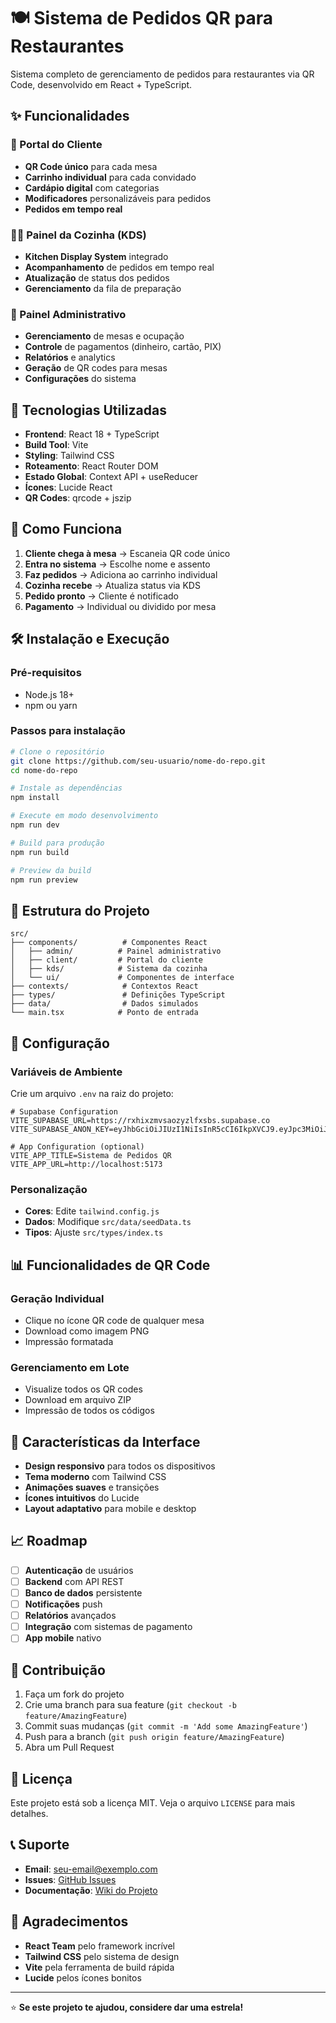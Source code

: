 # 🍽️ Sistema de Pedidos QR para Restaurantes

Sistema completo de gerenciamento de pedidos para restaurantes via QR Code, desenvolvido em React + TypeScript.

## ✨ Funcionalidades

### 🎯 Portal do Cliente
- **QR Code único** para cada mesa
- **Carrinho individual** para cada convidado
- **Cardápio digital** com categorias
- **Modificadores** personalizáveis para pedidos
- **Pedidos em tempo real**

### 👨‍🍳 Painel da Cozinha (KDS)
- **Kitchen Display System** integrado
- **Acompanhamento** de pedidos em tempo real
- **Atualização** de status dos pedidos
- **Gerenciamento** da fila de preparação

### 🏢 Painel Administrativo
- **Gerenciamento** de mesas e ocupação
- **Controle** de pagamentos (dinheiro, cartão, PIX)
- **Relatórios** e analytics
- **Geração** de QR codes para mesas
- **Configurações** do sistema

## 🚀 Tecnologias Utilizadas

- **Frontend**: React 18 + TypeScript
- **Build Tool**: Vite
- **Styling**: Tailwind CSS
- **Roteamento**: React Router DOM
- **Estado Global**: Context API + useReducer
- **Ícones**: Lucide React
- **QR Codes**: qrcode + jszip

## 📱 Como Funciona

1. **Cliente chega à mesa** → Escaneia QR code único
2. **Entra no sistema** → Escolhe nome e assento
3. **Faz pedidos** → Adiciona ao carrinho individual
4. **Cozinha recebe** → Atualiza status via KDS
5. **Pedido pronto** → Cliente é notificado
6. **Pagamento** → Individual ou dividido por mesa

## 🛠️ Instalação e Execução

### Pré-requisitos
- Node.js 18+ 
- npm ou yarn

### Passos para instalação

```bash
# Clone o repositório
git clone https://github.com/seu-usuario/nome-do-repo.git
cd nome-do-repo

# Instale as dependências
npm install

# Execute em modo desenvolvimento
npm run dev

# Build para produção
npm run build

# Preview da build
npm run preview
```

## 📁 Estrutura do Projeto

```
src/
├── components/          # Componentes React
│   ├── admin/          # Painel administrativo
│   ├── client/         # Portal do cliente
│   ├── kds/            # Sistema da cozinha
│   └── ui/             # Componentes de interface
├── contexts/            # Contextos React
├── types/               # Definições TypeScript
├── data/                # Dados simulados
└── main.tsx            # Ponto de entrada
```

## 🔧 Configuração

### Variáveis de Ambiente
Crie um arquivo `.env` na raiz do projeto:

```env
# Supabase Configuration
VITE_SUPABASE_URL=https://rxhixzmvsaozyzlfxsbs.supabase.co
VITE_SUPABASE_ANON_KEY=eyJhbGciOiJIUzI1NiIsInR5cCI6IkpXVCJ9.eyJpc3MiOiJzdXBhYmFzZSIsInJlZiI6InJ4aGl4em12c2Fvenl6bGZ4c2JzIiwicm9sZSI6ImFub24iLCJpYXQiOjE3NTYxNzcxMzIsImV4cCI6MjA3MTc1MzEzMn0.s83NeO_2eWLUMHPQ7Rwbf5KcJthNANnkOAes3RW70L8

# App Configuration (optional)
VITE_APP_TITLE=Sistema de Pedidos QR
VITE_APP_URL=http://localhost:5173
```

### Personalização
- **Cores**: Edite `tailwind.config.js`
- **Dados**: Modifique `src/data/seedData.ts`
- **Tipos**: Ajuste `src/types/index.ts`

## 📊 Funcionalidades de QR Code

### Geração Individual
- Clique no ícone QR code de qualquer mesa
- Download como imagem PNG
- Impressão formatada

### Gerenciamento em Lote
- Visualize todos os QR codes
- Download em arquivo ZIP
- Impressão de todos os códigos

## 🎨 Características da Interface

- **Design responsivo** para todos os dispositivos
- **Tema moderno** com Tailwind CSS
- **Animações suaves** e transições
- **Ícones intuitivos** do Lucide
- **Layout adaptativo** para mobile e desktop

## 📈 Roadmap

- [ ] **Autenticação** de usuários
- [ ] **Backend** com API REST
- [ ] **Banco de dados** persistente
- [ ] **Notificações** push
- [ ] **Relatórios** avançados
- [ ] **Integração** com sistemas de pagamento
- [ ] **App mobile** nativo

## 🤝 Contribuição

1. Faça um fork do projeto
2. Crie uma branch para sua feature (`git checkout -b feature/AmazingFeature`)
3. Commit suas mudanças (`git commit -m 'Add some AmazingFeature'`)
4. Push para a branch (`git push origin feature/AmazingFeature`)
5. Abra um Pull Request

## 📝 Licença

Este projeto está sob a licença MIT. Veja o arquivo `LICENSE` para mais detalhes.

## 📞 Suporte

- **Email**: seu-email@exemplo.com
- **Issues**: [GitHub Issues](https://github.com/seu-usuario/nome-do-repo/issues)
- **Documentação**: [Wiki do Projeto](https://github.com/seu-usuario/nome-do-repo/wiki)

## 🙏 Agradecimentos

- **React Team** pelo framework incrível
- **Tailwind CSS** pelo sistema de design
- **Vite** pela ferramenta de build rápida
- **Lucide** pelos ícones bonitos

---

⭐ **Se este projeto te ajudou, considere dar uma estrela!**
